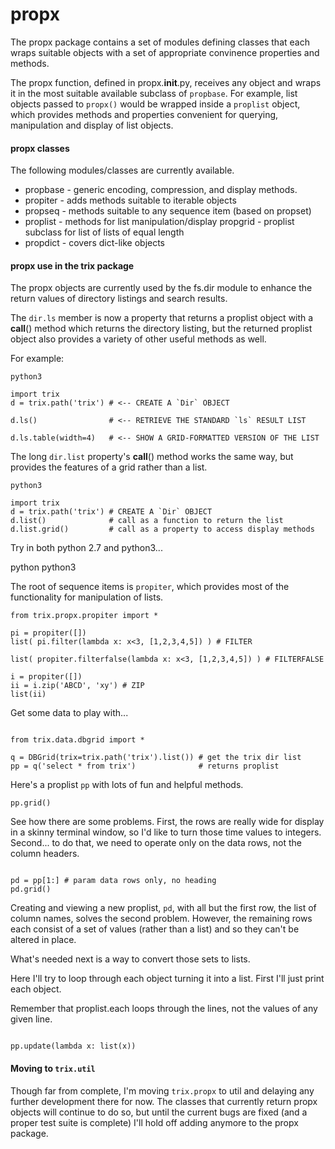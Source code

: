
# propx

The propx package contains a set of modules defining classes that
each wraps suitable objects with a set of appropriate convinence
properties and methods.

The propx function, defined in propx.__init__.py, receives any object
and wraps it in the most suitable available subclass of `propbase`.
For example, list objects passed to `propx()` would be wrapped inside
a	`proplist` object, which provides methods and properties convenient
for querying, manipulation and display of list objects.

#### propx classes

The following modules/classes are currently available.

 * propbase - generic encoding, compression, and display methods. 
 * propiter - adds methods suitable to iterable objects
 * propseq  - methods suitable to any sequence item (based on propset) 
 * proplist - methods for list manipulation/display
   propgrid - proplist subclass for list of lists of equal length 
 * propdict - covers dict-like objects


#### propx use in the trix package

The propx objects are currently used by the fs.dir module to enhance
the return values of directory listings and search results.

The `dir.ls` member is now a property that returns a proplist object
with a __call__() method which returns the directory listing, but the
returned proplist object also provides a variety of other useful
methods as well.

For example:

```
python3

import trix
d = trix.path('trix') # <-- CREATE A `Dir` OBJECT

d.ls()                # <-- RETRIEVE THE STANDARD `ls` RESULT LIST

d.ls.table(width=4)   # <-- SHOW A GRID-FORMATTED VERSION OF THE LIST

```



The long `dir.list` property's __call__() method works the same way, 
but provides the features of a grid rather than a list.

```
python3

import trix
d = trix.path('trix') # CREATE A `Dir` OBJECT
d.list()              # call as a function to return the list
d.list.grid()         # call as a property to access display methods

```



Try in both python 2.7 and python3...

python
python3

The root of sequence items is	`propiter`, which provides most of the
functionality for manipulation of lists.

```
from trix.propx.propiter import *

pi = propiter([]) 
list( pi.filter(lambda x: x<3, [1,2,3,4,5]) ) # FILTER

list( propiter.filterfalse(lambda x: x<3, [1,2,3,4,5]) ) # FILTERFALSE

i = propiter([])
ii = i.zip('ABCD', 'xy') # ZIP
list(ii)

```












Get some data to play with...

```python3

from trix.data.dbgrid import *

q = DBGrid(trix=trix.path('trix').list()) # get the trix dir list
pp = q('select * from trix')              # returns proplist

```


Here's a proplist `pp` with lots of fun and helpful methods.

```
pp.grid()

```


See how there are some problems. First, the rows are really wide for
display in a skinny terminal window, so I'd like to turn those time
values to integers. Second... to do that, we need to operate only on
the data rows, not the column headers.

```

pd = pp[1:] # param data rows only, no heading 
pd.grid()

```

Creating and viewing a new proplist, `pd`, with all but the first 
row, the list of column names, solves the second problem. However,
the remaining rows each consist of a set of values (rather than a
list) and so they can't be altered in place.

What's needed next is a way to convert those sets to lists.



Here I'll try to loop through each object turning it into a list.
First I'll just print each object.

Remember that proplist.each loops through the lines, not the values
of any given line.

```

pp.update(lambda x: list(x))

```



#### Moving to `trix.util`

Though far from complete, I'm moving `trix.propx` to util and 
delaying any further development there for now. The classes that
currently return propx objects will continue to do so, but until
the current bugs are fixed (and a proper test suite is complete)
I'll hold off adding anymore to the propx package.







